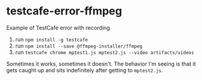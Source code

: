 # testcafe-error-ffmpeg

Example of TestCafe error with recording

1. run `npm install -g testcafe`
2. run `npm install --save @ffmpeg-installer/ffmpeg`
3. run `testcafe chrome mptest1.js mptest2.js --video artifacts/videos`


Sometimes it works, sometimes it doesn't. The behavior I'm seeing is that it gets caught up and sits indefinitely after getting to `mptest2.js`.

